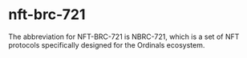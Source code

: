 # nft-brc-721
The abbreviation for NFT-BRC-721 is NBRC-721, which is a set of NFT protocols specifically designed for the Ordinals ecosystem.
